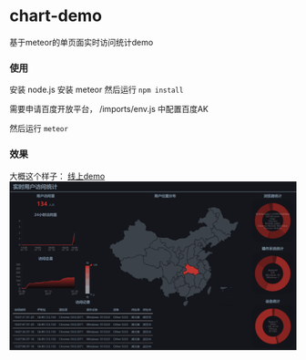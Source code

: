 # chart-demo
基于meteor的单页面实时访问统计demo

### 使用
安装 node.js
安装 meteor
然后运行 `npm install`

需要申请百度开放平台， /imports/env.js 中配置百度AK

然后运行 `meteor`

### 效果
大概这个样子：
[线上demo](http://118.193.162.79:3000)
![](https://raw.githubusercontent.com/outlank/chart-demo/master/public/img/chart-demo.png)
